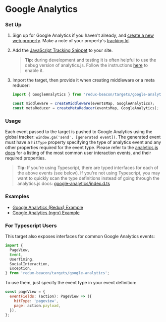 # Google Analytics

### Set Up

1. Sign up for Google Analytics if you haven't already, and
   [create a new web property](https://support.google.com/analytics/answer/1008015?hl=en). Make
   a note of your property's
   [tracking Id](https://support.google.com/analytics/answer/1008080).

2. Add the
   [JavaScript Tracking Snippet](https://developers.google.com/analytics/devguides/collection/analyticsjs/)
   to your site.

    > **Tip:**
    > during development and testing it is often helpful to use the debug
    > version of analytics.js. Follow the instructions
    > [here](https://developers.google.com/analytics/devguides/collection/analyticsjs/debugging)
    > to enable it.

3. Import the target, then provide it when creating middleware or a meta reducer:

   ```js
   import { GoogleAnalytics } from 'redux-beacon/targets/google-analytics';

   const middleware = createMiddleware(eventsMap, GoogleAnalytics);
   const metaReducer = createMetaReducer(eventsMap, GoogleAnalytics);
   ```

### Usage

Each event passed to the target is pushed to Google Analytics using
the global tracker: `window.ga('send', [generated event])`. The
generated event must have a `hitType` property specifying the type of
analytics event and any other properties required for the event type.
Please refer to the [analytics.js docs](https://developers.google.com/analytics/devguides/collection/analyticsjs/sending-hits)
for a listing of the most common user interaction events, and their
required properties.

> **Tip:**
> If you're using Typescript, there are typed interfaces for each of
> the above events (see below). If you're not using Typescript, you
> may want to quickly scan the type definitions instead of going
> through the analytics.js docs:
> [google-analytics/index.d.ts](https://github.com/rangle/redux-beacon/blob/master/src/targets/google-analytics/index.d.ts)

### Examples
  * [Google Analytics (Redux) Example](https://github.com/rangle/redux-beacon/tree/master/examples/google-analytics)
  * [Google Analytics (ngrx) Example](https://github.com/rangle/redux-beacon/tree/master/examples/google-analytics-ngrx)

### For Typescript Users

This target also exposes interfaces for common Google Analytics events:

```js
import {
  PageView,
  Event,
  UserTiming,
  SocialInteraction,
  Exception,
} from 'redux-beacon/targets/google-analytics';
```

To use them, just specify the event type in your event definition:

```js
const pageView = {
  eventFields: (action): PageView => ({
    hitType: 'pageview',
    page: action.payload,
  }),
};
```
